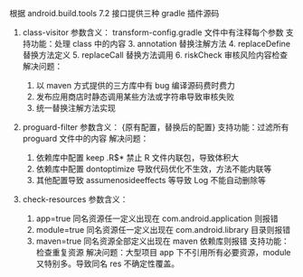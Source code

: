 根据 android.build.tools 7.2 接口提供三种 gradle 插件源码

1. class-visitor 
参数含义： transform-config.gradle 文件中有注释每个参数
支持功能：处理 class 中的内容
   3. annotation 替换注解方法
   4. replaceDefine 替换方法定义
   5. replaceCall 替换方法调用
   6. riskCheck 审核风险内容检查
解决问题：
   1. 以 maven 方式提供的三方库中有 bug 编译源码费时费力
   2. 发布应用商店时静态调用某些方法或字符串导致审核失败
   3. 统一替换注解方法实现   

3. proguard-filter
参数含义： {原有配置，替换后的配置}
支持功能：过滤所有 proguard 文件中的内容
解决问题：
   1. 依赖库中配置 keep .R$* 禁止 R 文件内联包，导致体积大
   2. 依赖库中配置 dontoptimize 导致代码优化不生效，方法不能内联等
   3. 其他配置导致 assumenosideeffects 等导致 Log 不能自动删除等

5. check-resources
参数含义：
   1. app=true 同名资源任一定义出现在 com.android.application 则报错
   2. module=true 同名资源任一定义出现在 com.android.library 目录则报错
   3. maven=true 同名资源全部定义出现在 maven 依赖库则报错
支持功能：检查重复资源
解决问题：大型项目 app 下不引用所有必要资源，module 又特别多。导致同名 res 不确定性覆盖。

